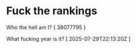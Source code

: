 # Fuck the rankings

Who the hell am I?
{ 38077795 }

What fucking year is it?
[ 2025-07-29T22:13:20Z ]
